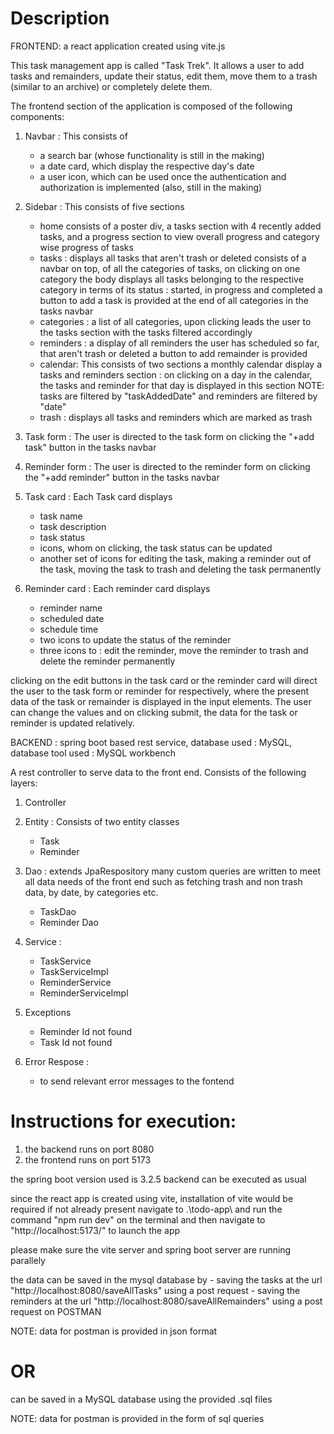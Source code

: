 # Description

FRONTEND: a react application created using vite.js

This task management app is called "Task Trek".
It allows a user to add tasks and remainders, update their status, edit them, move them to a trash (similar to an archive) or completely delete them. 

The frontend section of the application is composed of the following components:
1. Navbar :  This consists of 
    - a search bar (whose functionality is still in the making)
    - a date card, which display the respective day's date 
    - a user icon, which can be used once the authentication and authorization is implemented (also, still in the making)
2. Sidebar : This consists of five sections 
    - home 
        consists of a poster div, 
        a tasks section with 4 recently added tasks,
        and a progress section to view overall progress and category wise progress of tasks
    - tasks : 
        displays all tasks that aren't trash or deleted
        consists of a navbar on top, of all the categories of tasks, 
        on clicking on one category the body displays all tasks belonging to the respective category 
        in terms of its status : started, in progress and completed
        a button to add a task is provided at the end of all categories in the tasks navbar
    - categories : 
        a list of all categories, upon clicking leads the user to the tasks section with the tasks filtered accordingly
    - reminders : 
        a display of all reminders the user has scheduled so far, that aren't trash or deleted
        a button to add remainder is provided 
    - calendar: This consists of two sections 
        a monthly calendar display 
        a tasks and reminders section : on clicking on a day in the calendar, the tasks and reminder for that day is displayed in this section
        NOTE: tasks are filtered by "taskAddedDate" and reminders are filtered by "date"
    - trash :
        displays all tasks and reminders which are marked as trash

3. Task form :  The user is directed to the task form on clicking the "+add task" button in the tasks navbar

4. Reminder form : The user is directed to the reminder form on clicking the "+add reminder" button in the tasks navbar

5. Task card : Each Task card displays
    - task name
    - task description
    - task status 
    - icons, whom on clicking, the task status can be updated 
    - another set of icons for editing the task, making a reminder out of the task, 
    moving the task to trash and deleting the task permanently

6. Reminder card : Each reminder card displays 
    - reminder name 
    - scheduled date 
    - schedule time 
    - two icons to update the status of the reminder
    - three icons to : edit the reminder, move the reminder to trash and delete the reminder permanently

clicking on the edit buttons in the task card or the reminder card will direct the user to the task form or reminder for respectively, where the present data of the task or remainder is displayed in the input elements.
The user can change the values and on clicking submit, the data for the task or reminder is updated relatively.

BACKEND : spring boot based rest service, database used : MySQL, database tool used : MySQL workbench 

A rest controller to serve data to the front end. 
Consists of the following layers:

1. Controller

2. Entity : Consists of two entity classes
    - Task
    - Reminder

3. Dao : extends JpaRespository
    many custom queries are written to meet all data needs of the front end
    such as fetching trash and non trash data, by date, by categories etc.
    - TaskDao
    - Reminder Dao

4. Service : 
    - TaskService 
    - TaskServiceImpl
    - ReminderService
    - ReminderServiceImpl

5. Exceptions
    - Reminder Id not found
    - Task Id not found

6. Error Respose : 
    - to send relevant error messages to the fontend



# Instructions for execution:

1. the backend runs on port 8080
2. the frontend runs on port 5173

the spring boot version used is 3.2.5
backend can be executed as usual

since the react app is created using vite, installation of vite would be required if not already present 
navigate to .\todo-app\ and run the command "npm run dev" on the terminal
and then navigate to "http://localhost:5173/" to launch the app

please make sure the vite server and spring boot server are running parallely


the data can be saved in the mysql database by
    - saving the tasks at the url "http://localhost:8080/saveAllTasks" using a post request 
    - saving the reminders at the url "http://localhost:8080/saveAllRemainders" using a post request 
on POSTMAN

NOTE: data for postman is provided in json format

# OR

can be saved in a MySQL database using the provided .sql files

NOTE: data for postman is provided in the form of sql queries
